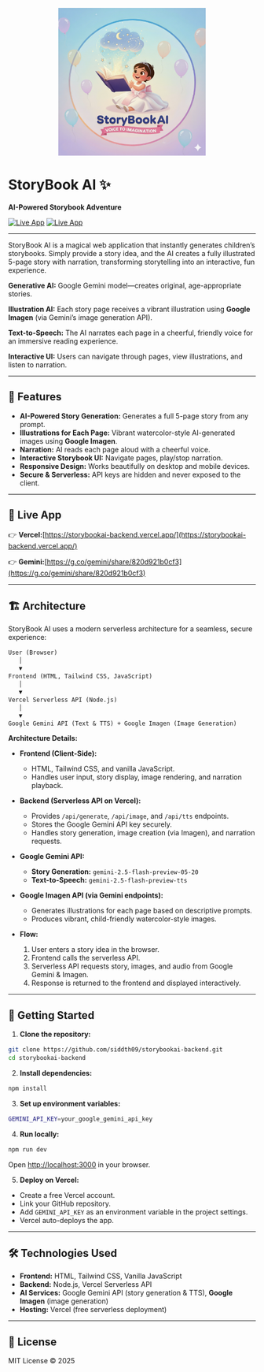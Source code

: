 <p align="center">
  <img src="public/logo.png" alt="StoryBook AI Logo" width="300"/>
</p>

# StoryBook AI ✨

**AI-Powered Storybook Adventure**

[![Live App](https://img.shields.io/badge/Live%20App-Visit%20Now-brightgreen?logo=vercel)](https://storybookai-backend.vercel.app/)
[![Live App](https://img.shields.io/badge/Live%20App%20on%20Gemini-Visit%20Now-brightgreen?logo=vercel)](https://g.co/gemini/share/820d921b0cf3)


---

StoryBook AI is a magical web application that instantly generates children’s storybooks. Simply provide a story idea, and the AI creates a fully illustrated 5-page story with narration, transforming storytelling into an interactive, fun experience.

**Generative AI:** Google Gemini model—creates original, age-appropriate stories.

**Illustration AI:** Each story page receives a vibrant illustration using **Google Imagen** (via Gemini’s image generation API).

**Text-to-Speech:** The AI narrates each page in a cheerful, friendly voice for an immersive reading experience.

**Interactive UI:** Users can navigate through pages, view illustrations, and listen to narration.

---

## 🌟 Features

* **AI-Powered Story Generation:** Generates a full 5-page story from any prompt.
* **Illustrations for Each Page:** Vibrant watercolor-style AI-generated images using **Google Imagen**.
* **Narration:** AI reads each page aloud with a cheerful voice.
* **Interactive Storybook UI:** Navigate pages, play/stop narration.
* **Responsive Design:** Works beautifully on desktop and mobile devices.
* **Secure & Serverless:** API keys are hidden and never exposed to the client.

---

## 🔗 Live App

👉 **Vercel:**[https://storybookai-backend.vercel.app/](https://storybookai-backend.vercel.app/)

👉 **Gemini:**[https://g.co/gemini/share/820d921b0cf3](https://g.co/gemini/share/820d921b0cf3)

---

## 🏗️ Architecture

StoryBook AI uses a modern serverless architecture for a seamless, secure experience:

```
User (Browser)
   │
   ▼
Frontend (HTML, Tailwind CSS, JavaScript)
   │
   ▼
Vercel Serverless API (Node.js)
   │
   ▼
Google Gemini API (Text & TTS) + Google Imagen (Image Generation)
```

**Architecture Details:**

* **Frontend (Client-Side):**

  * HTML, Tailwind CSS, and vanilla JavaScript.
  * Handles user input, story display, image rendering, and narration playback.

* **Backend (Serverless API on Vercel):**

  * Provides `/api/generate`, `/api/image`, and `/api/tts` endpoints.
  * Stores the Google Gemini API key securely.
  * Handles story generation, image creation (via Imagen), and narration requests.

* **Google Gemini API:**

  * **Story Generation:** `gemini-2.5-flash-preview-05-20`
  * **Text-to-Speech:** `gemini-2.5-flash-preview-tts`

* **Google Imagen API (via Gemini endpoints):**

  * Generates illustrations for each page based on descriptive prompts.
  * Produces vibrant, child-friendly watercolor-style images.

* **Flow:**

  1. User enters a story idea in the browser.
  2. Frontend calls the serverless API.
  3. Serverless API requests story, images, and audio from Google Gemini & Imagen.
  4. Response is returned to the frontend and displayed interactively.

---

## 🚀 Getting Started

1. **Clone the repository:**

```bash
git clone https://github.com/siddth09/storybookai-backend.git
cd storybookai-backend
```

2. **Install dependencies:**

```bash
npm install
```

3. **Set up environment variables:**

```bash
GEMINI_API_KEY=your_google_gemini_api_key
```

4. **Run locally:**

```bash
npm run dev
```

Open [http://localhost:3000](http://localhost:3000) in your browser.

5. **Deploy on Vercel:**

* Create a free Vercel account.
* Link your GitHub repository.
* Add `GEMINI_API_KEY` as an environment variable in the project settings.
* Vercel auto-deploys the app.

---

## 🛠️ Technologies Used

* **Frontend:** HTML, Tailwind CSS, Vanilla JavaScript
* **Backend:** Node.js, Vercel Serverless API
* **AI Services:** Google Gemini API (story generation & TTS), **Google Imagen** (image generation)
* **Hosting:** Vercel (free serverless deployment)

---

## 📄 License

MIT License © 2025
